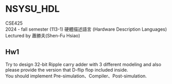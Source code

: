 # NSYSU_HDL
CSE425  
2024 - fall semester (113-1) 硬體描述語言 (Hardware Description Languages)  
Lectured by 蕭勝夫(Shen-Fu Hsiao)   

## Hw1
Try to design 32-bit Ripple carry adder with 3 different modeling and also please provide the version that D-flip flop included inside.  
You should implement Pre-simulation、Compiler、Post-simulation.  
